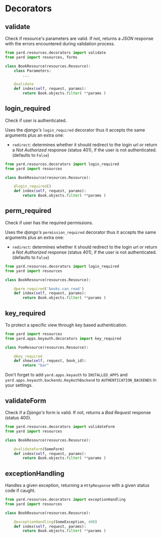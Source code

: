 # Decorators


## validate

Check if resource's parameters are valid. If not, returns a *JSON* response with the errors encountered during validation process. 

```python
from yard.resources.decorators import validate
from yard import resources, forms

class BookResource(resources.Resource):
    class Parameters:
        ...

    @validate
    def index(self, request, params):
        return Book.objects.filter( **params )
```


## login_required

Check if user is authenticated. 

Uses the *django's* `login_required` decorator thus it accepts the same arguments plus an extra one:

- `redirect`: determines whether it should redirect to the login url or return a *Not Authorized* response (status 401), if the user is not authenticated. (defaults to `False`)

```python
from yard.resources.decorators import login_required
from yard import resources

class BookResource(resources.Resource):

    @login_required()
    def index(self, request, params):
        return Book.objects.filter( **params )
```


## perm_required

Check if user has the required permissions. 

Uses the *django's* `permission_required` decorator thus it accepts the same arguments plus an extra one:

- `redirect`: determines whether it should redirect to the login url or return a *Not Authorized* response (status 401), if the user is not authenticated. (defaults to `False`)

```python
from yard.resources.decorators import login_required
from yard import resources

class BookResource(resources.Resource):

    @perm_required('books.can_read')
    def index(self, request, params):
        return Book.objects.filter( **params )
```


## key_required

To protect a specific view through key based authentication.

```python
from yard import resources
from yard.apps.keyauth.decorators import key_required

class FooResource(resources.Resource):

    @key_required
    def show(self, request, book_id):
        return "bar"
```

Don't forget to add `yard.apps.keyauth` to `INSTALLED_APPS` and `yard.apps.keyauth.backends.KeyAuthBackend` to `AUTHENTICATION_BACKENDS` in your settings.


## validateForm

Check if a *Django's* form is valid. If not, returns a *Bad Request* response (status 400).

```python
from yard.resources.decorators import validateForm
from yard import resources

class BookResource(resources.Resource):

    @validateForm(SomeForm)
    def index(self, request, params):
        return Book.objects.filter( **params )
```


## exceptionHandling

Handles a given exception, returning a `HttpResponse` with a given status code if caught.

```python
from yard.resources.decorators import exceptionHandling
from yard import resources

class BookResource(resources.Resource):

    @exceptionHandling(SomeException, 400)
    def index(self, request, params):
        return Book.objects.filter( **params )
```

